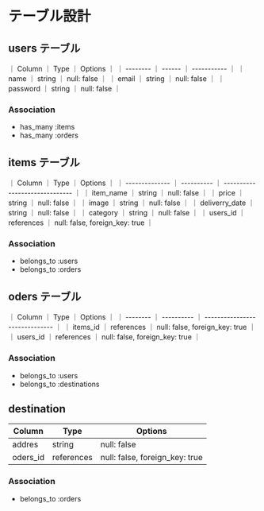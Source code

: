 # テーブル設計

## users テーブル

｜ Column   ｜ Type   ｜ Options     ｜
｜ -------- ｜ ------ ｜ ----------- ｜
｜ name     ｜ string ｜ null: false ｜
｜ email    ｜ string ｜ null: false ｜
｜ password ｜ string ｜ null: false ｜

### Association

- has_many :items
- has_many :orders

## items テーブル

｜ Column         ｜ Type       ｜ Options                        ｜
｜ -------------- ｜ ---------- ｜ ------------------------------ ｜
｜ item_name      ｜ string     ｜ null: false                    ｜
｜ price          ｜ string     ｜ null: false                    ｜
｜ image          ｜ string     ｜ null: false                    ｜
｜ deliverry_date ｜ string     ｜ null: false                    ｜
｜ category       ｜ string     ｜ null: false                    ｜
｜ users_id       ｜ references ｜ null: false, foreign_key: true ｜

### Association

- belongs_to :users
- belongs_to :orders

## oders テーブル

｜ Column   ｜ Type       ｜ Options                        ｜
｜ -------- ｜ ---------- ｜ ------------------------------ ｜
｜ items_id ｜ references ｜ null: false, foreign_key: true ｜
｜ users_id ｜ references ｜ null: false, foreign_key: true ｜

### Association

- belongs_to :users
- belongs_to :destinations

## destination

| Column   | Type       | Options                        |
| -------- | ---------- | ------------------------------ |
| addres   | string     | null: false                    |
| oders_id | references | null: false, foreign_key: true |

### Association

- belongs_to :orders
